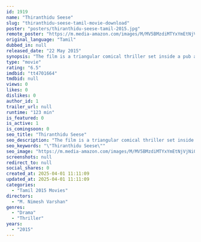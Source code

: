 ```yaml
---
id: 1919
name: "Thiranthidu Seese"
slug: "thiranthidu-seese-tamil-movie-download"
poster: "posters/thiranthidu-seese-tamil-2015.jpg"
remote_poster: "https://m.media-amazon.com/images/M/MV5BMzdiMTYxYmEtNjVjNi00OGE2LTgwMTktYTQ4ZTRkNDYyYjI0XkEyXkFqcGc@._V1_SX300.jpg"
original_language: "Tamil"
dubbed_in: null
released_date: "22 May 2015"
synopsis: "The film is a triangular comical thriller set inside a pub and Narayan plays the character of a bartender. What happens within one night forms the movie plot."
type: "movie"
rating: "6.5"
imdbid: "tt4701664"
tmdbid: null
views: 0
likes: 0
dislikes: 0
author_id: 1
trailer_url: null
runtime: "123 min"
is_featured: 0
is_active: 1
is_comingsoon: 0
seo_title: "Thiranthidu Seese"
seo_description: "The film is a triangular comical thriller set inside a pub and Narayan plays the character of a bartender. What happens within one night forms the movie plot."
seo_keywords: "\"Thiranthidu Seese\""
seo_image: "https://m.media-amazon.com/images/M/MV5BMzdiMTYxYmEtNjVjNi00OGE2LTgwMTktYTQ4ZTRkNDYyYjI0XkEyXkFqcGc@._V1_SX300.jpg"
screenshots: null
redirect_to: null
social_shares: 0
created_at: 2025-04-01 11:11:09
updated_at: 2025-04-01 11:11:09
categories:
  - "Tamil 2015 Movies"
directors:
  - "M. Nimesh Varshan"
genres:
  - "Drama"
  - "Thriller"
years:
  - "2015"
---
```

